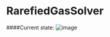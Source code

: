 RarefiedGasSolver
=================

####Current state:
![image](https://dl.dropboxusercontent.com/u/59969938/Images/first_good_result.png)
